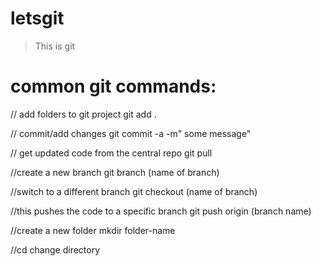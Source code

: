 # letsgit

> This is git

# common git commands:

// add folders to git project
git add .

// commit/add changes
git commit -a -m" some message"

// get updated code from the central repo
git pull

//create a new branch
git branch (name of branch)

//switch to a different branch
git checkout (name of branch)

//this pushes the code to a specific branch
git push origin (branch name)

//create a new folder
mkdir folder-name

//cd
change directory 
